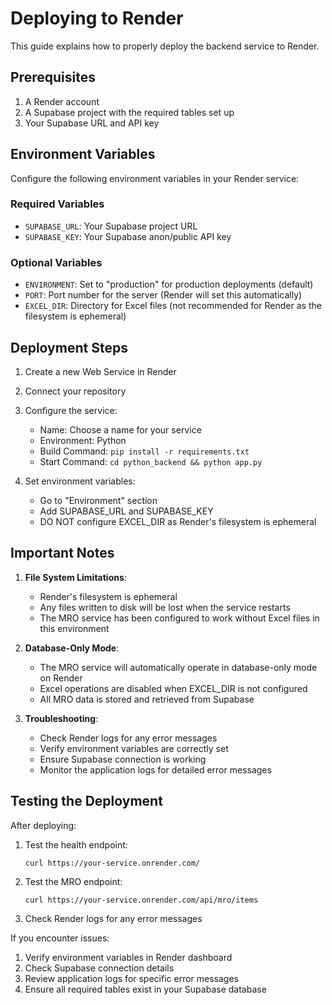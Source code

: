 # Deploying to Render

This guide explains how to properly deploy the backend service to Render.

## Prerequisites

1. A Render account
2. A Supabase project with the required tables set up
3. Your Supabase URL and API key

## Environment Variables

Configure the following environment variables in your Render service:

### Required Variables
- `SUPABASE_URL`: Your Supabase project URL
- `SUPABASE_KEY`: Your Supabase anon/public API key

### Optional Variables
- `ENVIRONMENT`: Set to "production" for production deployments (default)
- `PORT`: Port number for the server (Render will set this automatically)
- `EXCEL_DIR`: Directory for Excel files (not recommended for Render as the filesystem is ephemeral)

## Deployment Steps

1. Create a new Web Service in Render
2. Connect your repository
3. Configure the service:
   - Name: Choose a name for your service
   - Environment: Python
   - Build Command: `pip install -r requirements.txt`
   - Start Command: `cd python_backend && python app.py`
   
4. Set environment variables:
   - Go to "Environment" section
   - Add SUPABASE_URL and SUPABASE_KEY
   - DO NOT configure EXCEL_DIR as Render's filesystem is ephemeral

## Important Notes

1. **File System Limitations**: 
   - Render's filesystem is ephemeral
   - Any files written to disk will be lost when the service restarts
   - The MRO service has been configured to work without Excel files in this environment

2. **Database-Only Mode**:
   - The MRO service will automatically operate in database-only mode on Render
   - Excel operations are disabled when EXCEL_DIR is not configured
   - All MRO data is stored and retrieved from Supabase

3. **Troubleshooting**:
   - Check Render logs for any error messages
   - Verify environment variables are correctly set
   - Ensure Supabase connection is working
   - Monitor the application logs for detailed error messages

## Testing the Deployment

After deploying:

1. Test the health endpoint:
   ```
   curl https://your-service.onrender.com/
   ```

2. Test the MRO endpoint:
   ```
   curl https://your-service.onrender.com/api/mro/items
   ```

3. Check Render logs for any error messages

If you encounter issues:
1. Verify environment variables in Render dashboard
2. Check Supabase connection details
3. Review application logs for specific error messages
4. Ensure all required tables exist in your Supabase database
